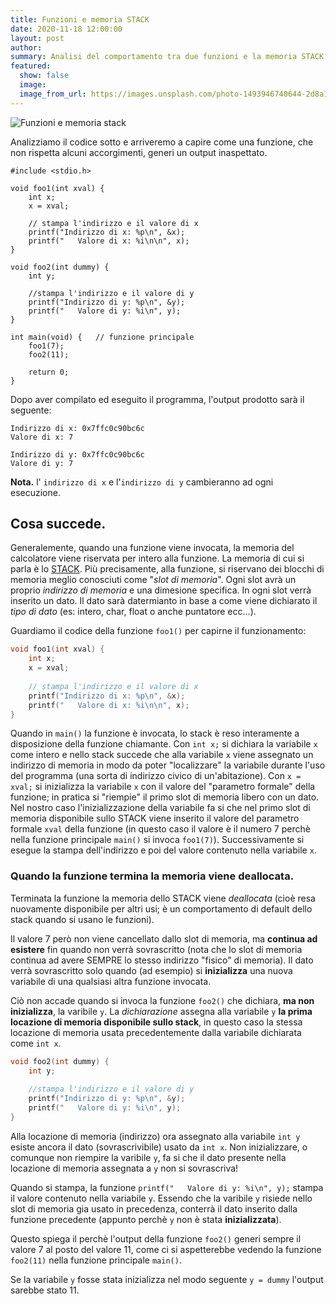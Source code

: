 ```yaml
---
title: Funzioni e memoria STACK
date: 2020-11-18 12:00:00
layout: post
author: 
summary: Analisi del comportamento tra due funzioni e la memoria STACK. Ovvero come una funzione andrà ad influenzare il comportamento di una seconda funzione.
featured:
  show: false
  image: 
  image_from_url: https://images.unsplash.com/photo-1493946740644-2d8a1f1a6aff?ixlib=rb-1.2.1&ixid=eyJhcHBfaWQiOjEyMDd9&auto=format&fit=crop&w=630&q=70
---
```


![Funzioni e memoria stack](https://images.unsplash.com/photo-1493946740644-2d8a1f1a6aff?ixlib=rb-1.2.1&ixid=eyJhcHBfaWQiOjEyMDd9&auto=format&fit=crop&w=1536&q=80 "Funzioni e memoria stack")

Analizziamo il codice sotto e arriveremo a capire come una funzione, che non rispetta alcuni accorgimenti, generi un output inaspettato.  

```
#include <stdio.h>

void foo1(int xval) {
    int x;
    x = xval;
    
    // stampa l'indirizzo e il valore di x
    printf("Indirizzo di x: %p\n", &x);
    printf("   Valore di x: %i\n\n", x);
}

void foo2(int dummy) {
    int y;
    
    //stampa l'indirizzo e il valore di y 
    printf("Indirizzo di y: %p\n", &y);
    printf("   Valore di y: %i\n", y);
}

int main(void) {   // funzione principale
    foo1(7);
    foo2(11);
    
    return 0;
}
```

Dopo aver compilato ed eseguito il programma, l'output prodotto sarà il seguente:

```
Indirizzo di x: 0x7ffc0c90bc6c
Valore di x: 7

Indirizzo di y: 0x7ffc0c90bc6c
Valore di y: 7
```

**Nota.** l' `indirizzo di x` e l'`indirizzo di y` cambieranno ad ogni esecuzione.

## Cosa succede.

Generalemente, quando una funzione viene invocata, la memoria del calcolatore viene riservata per intero alla funzione. La memoria di cui si parla è lo [STACK]. Più precisamente, alla funzione, si riservano dei blocchi di memoria meglio conosciuti come "*slot di memoria*". Ogni slot avrà un proprio *indirizzo di memoria* e una dimesione specifica. In ogni slot verrà inserito un dato. Il dato sarà datermianto in base a come viene dichiarato il *tipo di dato* (es: intero, char, float o anche puntatore ecc...).

Guardiamo il codice della funzione ```foo1()``` per capirne il funzionamento: 

```c
void foo1(int xval) {
    int x;
    x = xval;
    
    // stampa l'indirizzo e il valore di x
    printf("Indirizzo di x: %p\n", &x);
    printf("   Valore di x: %i\n\n", x);
}
```

Quando in ```main()``` la funzione è invocata, lo stack è reso interamente a disposizione della funzione chiamante. Con ```int x;``` si dichiara la variabile ```x``` come intero e nello stack succede che alla variabile ```x``` viene assegnato un indirizzo di memoria in modo da poter "localizzare" la variabile durante l'uso del programma (una sorta di indirizzo civico di un'abitazione). Con ```x = xval;```  si inizializza la variabile ```x``` con il valore del "parametro formale" della funzione; in pratica si "riempie" il primo slot di memoria libero con un dato. Nel nostro caso l'inizializzazione della variabile fa si che nel primo slot di memoria disponibile sullo STACK viene inserito il valore del parametro formale ```xval``` della funzione (in questo caso il valore è il numero 7 perchè nella funzione principale ```main()``` si invoca ```foo1(7)```). Successivamente si esegue la stampa dell'indirizzo e poi del valore contenuto nella variabile ```x```.

### Quando la funzione termina la memoria viene deallocata.

Terminata la funzione la memoria dello STACK viene *deallocata* (cioè resa nuovamente disponibile per altri usi; è un comportamento di default dello stack quando si usano le funzioni). 

Il valore 7 però non viene cancellato dallo slot di memoria, ma **continua ad esistere** fin quando non verrà sovrascritto (nota che lo slot di memoria continua ad avere SEMPRE lo stesso indirizzo "fisico" di memoria). Il dato verrà sovrascritto solo quando (ad esempio) si **inizializza** una nuova variabile di una qualsiasi altra funzione invocata. 

Ciò non accade quando si invoca la funzione ```foo2()``` che dichiara, **ma non inizializza**, la varibile ```y```. La *dichiarazione* assegna alla variabile `y` **la prima locazione di memoria disponibile sullo stack**, in questo caso la stessa locazione di memoria usata precedentemente dalla variabile dichiarata come `int x`.  

```c
void foo2(int dummy) {
    int y;
    
    //stampa l'indirizzo e il valore di y 
    printf("Indirizzo di y: %p\n", &y);
    printf("   Valore di y: %i\n", y);
}
```

Alla locazione di memoria (indirizzo) ora assegnato alla variabile `int y` esiste ancora il dato (sovrascrivibile) usato da `int x`. Non inizializzare, o comunque non riempire la varibile `y`, fa si che il dato presente nella locazione di memoria assegnata a ```y``` non si sovrascriva!

Quando si stampa, la funzione ```printf("   Valore di y: %i\n", y);``` stampa il valore contenuto nella variabile ```y```. Essendo che la varibile ```y``` risiede nello slot di memoria gia usato in precedenza, conterrà il dato inserito dalla funzione precedente (appunto perchè ```y``` non è stata **inizializzata**).

Questo spiega il perchè l'output della funzione ```foo2()``` generi sempre il valore 7 al posto del valore 11, come ci si aspetterebbe vedendo la funzione ```foo2(11)``` nella funzione principale ```main()```.

Se la variabile ```y``` fosse stata inizializza nel modo seguente ```y = dummy``` l'output sarebbe stato 11. 

[STACK]: https://it.wikipedia.org/wiki/Pila_(informatica)